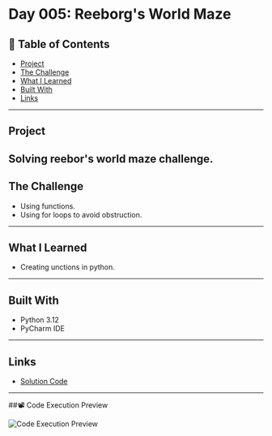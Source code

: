 # Day 005: Reeborg's World Maze

## 📌 Table of Contents
- [Project](#project)
- [The Challenge](#the-challenge)
- [What I Learned](#what-i-learned)
- [Built With](#built-with)
- [Links](#links)

---

## Project
Solving reebor's world maze challenge.
---

## The Challenge
- Using functions.
- Using for loops to avoid obstruction.

---


## What I Learned
- Creating unctions in python.

---

## Built With
- Python 3.12
- PyCharm IDE

---

## Links
- [Solution Code](./main.py)
---

##📽️ Code Execution Preview

![Code Execution Preview](![Image](https://github.com/user-attachments/assets/081001e5-9f1f-4623-9d7e-c727c56c0ef0))



